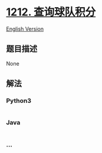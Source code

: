 # [1212. 查询球队积分](https://leetcode-cn.com/problems/team-scores-in-football-tournament)

[English Version](/solution/1200-1299/1212.Team%20Scores%20in%20Football%20Tournament/README_EN.md)

## 题目描述

<!-- 这里写题目描述 -->

None

## 解法

<!-- 这里可写通用的实现逻辑 -->

<!-- tabs:start -->

### **Python3**

<!-- 这里可写当前语言的特殊实现逻辑 -->

```python

```

### **Java**

<!-- 这里可写当前语言的特殊实现逻辑 -->

```java

```

### **...**

```

```

<!-- tabs:end -->
